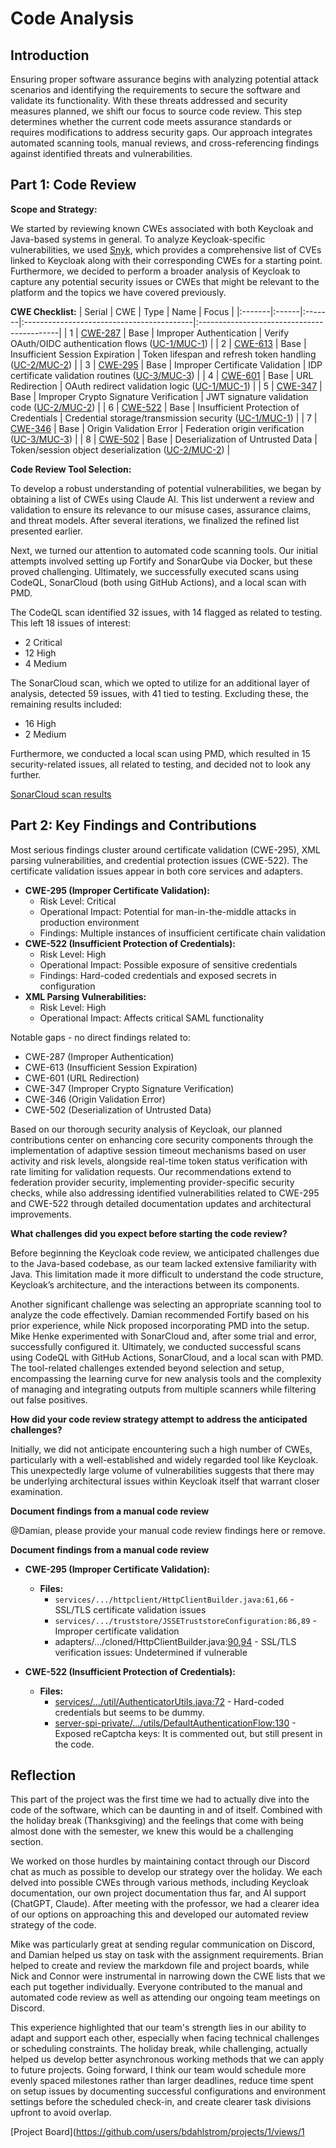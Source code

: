 # Code Analysis

## Introduction

Ensuring proper software assurance begins with analyzing potential attack scenarios and identifying the requirements to secure the software and validate its functionality. With these threats addressed and security measures planned, we shift our focus to source code review. This step determines whether the current code meets assurance standards or requires modifications to address security gaps. Our approach integrates automated scanning tools, manual reviews, and cross-referencing findings against identified threats and vulnerabilities.

## Part 1: Code Review

**Scope and Strategy:**

We started by reviewing known CWEs associated with both Keycloak and Java-based systems in general. To analyze Keycloak-specific vulnerabilities, we used [Snyk](https://security.snyk.io/package/maven/org.keycloak%3Akeycloak-core), which provides a comprehensive list of CVEs linked to Keycloak along with their corresponding CWEs for a starting point. Furthermore, we decided to perform a broader analysis of Keycloak to capture any potential security issues or CWEs that might be relevant to the platform and the topics we have covered previously.

**CWE Checklist:**
| Serial | CWE | Type | Name | Focus |
|:-------|:------|:-------|:------------------------------------------|:-------------------------------------------|
| 1 | [CWE-287](https://cwe.mitre.org/data/definitions/287.html) | Base | Improper Authentication | Verify OAuth/OIDC authentication flows ([UC-1/MUC-1](software-security-assurance-cases.md#assurance-case-1-encrypted-credentials-during-transit)) |
| 2 | [CWE-613](https://cwe.mitre.org/data/definitions/613.html) | Base | Insufficient Session Expiration | Token lifespan and refresh token handling ([UC-2/MUC-2](software-security-assurance-cases.md#assurance-case-2-keycloak-minimizes-undetected-changes-to-administrative-operations)) |
| 3 | [CWE-295](https://cwe.mitre.org/data/definitions/295.html) | Base | Improper Certificate Validation | IDP certificate validation routines ([UC-3/MUC-3](software-security-assurance-cases.md#assurance-case-3-keycloak-diminishes-database-misuse)) |
| 4 | [CWE-601](https://cwe.mitre.org/data/definitions/601.html) | Base | URL Redirection | OAuth redirect validation logic ([UC-1/MUC-1](software-security-assurance-cases.md#assurance-case-1-encrypted-credentials-during-transit)) |
| 5 | [CWE-347](https://cwe.mitre.org/data/definitions/347.html) | Base | Improper Crypto Signature Verification | JWT signature validation code ([UC-2/MUC-2](software-security-assurance-cases.md#assurance-case-2-keycloak-minimizes-undetected-changes-to-administrative-operations)) |
| 6 | [CWE-522](https://cwe.mitre.org/data/definitions/522.html) | Base | Insufficient Protection of Credentials | Credential storage/transmission security ([UC-1/MUC-1](software-security-assurance-cases.md#assurance-case-1-encrypted-credentials-during-transit)) |
| 7 | [CWE-346](https://cwe.mitre.org/data/definitions/346.html) | Base | Origin Validation Error | Federation origin verification ([UC-3/MUC-3](software-security-assurance-cases.md#assurance-case-3-keycloak-diminishes-database-misuse)) |
| 8 | [CWE-502](https://cwe.mitre.org/data/definitions/502.html) | Base | Deserialization of Untrusted Data | Token/session object deserialization ([UC-2/MUC-2](software-security-assurance-cases.md#assurance-case-2-keycloak-minimizes-undetected-changes-to-administrative-operations)) |

**Code Review Tool Selection:**

To develop a robust understanding of potential vulnerabilities, we began by obtaining a list of CWEs using Claude AI. This list underwent a review and validation to ensure its relevance to our misuse cases, assurance claims, and threat models. After several iterations, we finalized the refined list presented earlier.

Next, we turned our attention to automated code scanning tools. Our initial attempts involved setting up Fortify and SonarQube via Docker, but these proved challenging. Ultimately, we successfully executed scans using CodeQL, SonarCloud (both using GitHub Actions), and a local scan with PMD.

The CodeQL scan identified 32 issues, with 14 flagged as related to testing. This left 18 issues of interest:

- 2 Critical
- 12 High
- 4 Medium

The SonarCloud scan, which we opted to utilize for an additional layer of analysis, detected 59 issues, with 41 tied to testing. Excluding these, the remaining results included:

- 16 High
- 2 Medium

Furthermore, we conducted a local scan using PMD, which resulted in 15 security-related issues, all related to testing, and decided not to look any further.

[SonarCloud scan results](https://sonarcloud.io/summary/overall?id=mhenke_keycloak&branch=main)

## Part 2: Key Findings and Contributions

Most serious findings cluster around certificate validation (CWE-295), XML parsing vulnerabilities, and credential protection issues (CWE-522). The certificate validation issues appear in both core services and adapters.

- **CWE-295 (Improper Certificate Validation):**
  - Risk Level: Critical
  - Operational Impact: Potential for man-in-the-middle attacks in production environment
  - Findings: Multiple instances of insufficient certificate chain validation
- **CWE-522 (Insufficient Protection of Credentials):**
  - Risk Level: High
  - Operational Impact: Possible exposure of sensitive credentials
  - Findings: Hard-coded credentials and exposed secrets in configuration
- **XML Parsing Vulnerabilities:**
  - Risk Level: High
  - Operational Impact: Affects critical SAML functionality

Notable gaps - no direct findings related to:

- CWE-287 (Improper Authentication)
- CWE-613 (Insufficient Session Expiration)
- CWE-601 (URL Redirection)
- CWE-347 (Improper Crypto Signature Verification)
- CWE-346 (Origin Validation Error)
- CWE-502 (Deserialization of Untrusted Data)

Based on our thorough security analysis of Keycloak, our planned contributions center on enhancing core security components through the implementation of adaptive session timeout mechanisms based on user activity and risk levels, alongside real-time token status verification with rate limiting for validation requests. Our recommendations extend to federation provider security, implementing provider-specific security checks, while also addressing identified vulnerabilities related to CWE-295 and CWE-522 through detailed documentation updates and architectural improvements.

**What challenges did you expect before starting the code review?**

Before beginning the Keycloak code review, we anticipated challenges due to the Java-based codebase, as our team lacked extensive familiarity with Java. This limitation made it more difficult to understand the code structure, Keycloak’s architecture, and the interactions between its components.

Another significant challenge was selecting an appropriate scanning tool to analyze the code effectively. Damian recommended Fortify based on his prior experience, while Nick proposed incorporating PMD into the setup. Mike Henke experimented with SonarCloud and, after some trial and error, successfully configured it. Ultimately, we conducted successful scans using CodeQL with GitHub Actions, SonarCloud, and a local scan with PMD. The tool-related challenges extended beyond selection and setup, encompassing the learning curve for new analysis tools and the complexity of managing and integrating outputs from multiple scanners while filtering out false positives.

**How did your code review strategy attempt to address the anticipated challenges?**

Initially, we did not anticipate encountering such a high number of CWEs, particularly with a well-established and widely regarded tool like Keycloak. This unexpectedly large volume of vulnerabilities suggests that there may be underlying architectural issues within Keycloak itself that warrant closer examination.

**Document findings from a manual code review**

@Damian, please provide your manual code review findings here or remove.

**Document findings from a manual code review**

- **CWE-295 (Improper Certificate Validation):**

  - **Files:**
    - `services/.../httpclient/HttpClientBuilder.java:61,66` - SSL/TLS certificate validation issues
    - `services/.../truststore/JSSETruststoreConfiguration:86,89` - Improper certificate validation
    - adapters/.../cloned/HttpClientBuilder.java:[90](https://github.com/mhenke/keycloak/security/code-scanning/65),[94](https://github.com/mhenke/keycloak/security/code-scanning/66) - SSL/TLS verification issues: Undetermined if vulnerable

- **CWE-522 (Insufficient Protection of Credentials):**

  - **Files:**
    - [services/.../util/AuthenticatorUtils.java:72](https://github.com/mhenke/keycloak/security/code-scanning/55) - Hard-coded credentials but seems to be dummy.
    - [server-spi-private/.../utils/DefaultAuthenticationFlow:130](https://github.com/mhenke/keycloak/security/code-scanning/37) - Exposed reCaptcha keys: It is commented out, but still present in the code.

## Reflection

This part of the project was the first time we had to actually dive into the code of the software, which can be daunting in and of itself. Combined with the holiday break (Thanksgiving) and the feelings that come with being almost done with the semester, we knew this would be a challenging section.

We worked on those hurdles by maintaining contact through our Discord chat as much as possible to develop our strategy over the holiday. We each delved into possible CWEs through various methods, including Keycloak documentation, our own project documentation thus far, and AI support (ChatGPT, Claude). After meeting with the professor, we had a clearer idea of our options on approaching this and developed our automated review strategy of the code.

Mike was particularly great at sending regular communication on Discord, and Damian helped us stay on task with the assignment requirements. Brian helped to create and review the markdown file and project boards, while Nick and Connor were instrumental in narrowing down the CWE lists that we each put together individually. Everyone contributed to the manual and automated code review as well as attending our ongoing team meetings on Discord.

This experience highlighted that our team's strength lies in our ability to adapt and support each other, especially when facing technical challenges or scheduling constraints. The holiday break, while challenging, actually helped us develop better asynchronous working methods that we can apply to future projects. Going forward, I think our team would schedule more evenly spaced milestones rather than larger deadlines, reduce time spent on setup issues by documenting successful configurations and environment settings before the scheduled check-in, and create clearer task divisions upfront to avoid overlap.

[Project Board](https://github.com/users/bdahlstrom/projects/1/views/1
